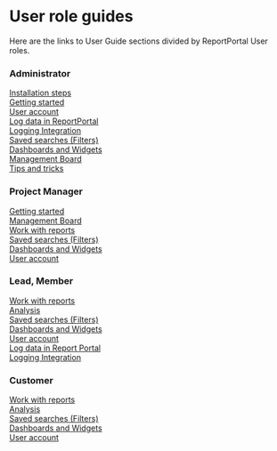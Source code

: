 # User role guides
Here are the links to User Guide sections divided by ReportPortal User roles.

### Administrator
[Installation steps](/docs/Installation-steps-)  
[Getting started](/docs/Getting-started)  
[User account](/docs/User-account)  
[Log data in ReportPortal](/docs/Log-data-in)  
[Logging Integration](/docs/Logging-Integration)  
[Saved searches (Filters)][1]    
[Dashboards and Widgets](/docs/Dashboards-and-Widgets)  
[Management Board](/docs/Management-Board)  
[Tips and tricks](/docs/Tips-and-tricks)  

### Project Manager
[Getting started](/docs/Getting-started)  
[Management Board](/docs/Management-Board)  
[Work with reports](/docs/Work-with-reports)  
[Saved searches (Filters)][1]    
[Dashboards and Widgets](/docs/Dashboards-and-Widgets)  
[User account](/docs/User-account)  

### Lead, Member
[Work with reports](/docs/Work-with-reports)  
[Analysis](/docs/Analysis)  
[Saved searches (Filters)][1]    
[Dashboards and Widgets](/docs/Dashboards-and-Widgets)  
[User account](/docs/User-account)  
[Log data in Report Portal](/docs/Log-data-in)  
[Logging Integration](/docs/Logging-Integration)  

### Customer
[Work with reports](/docs/Work-with-reports)  
[Analysis](/docs/Analysis)  
[Saved searches (Filters)][1]    
[Dashboards and Widgets](/docs/Dashboards-and-Widgets)  
[User account](/docs/User-account)  

[1]: /docs/Saved-searches-(Filters)
